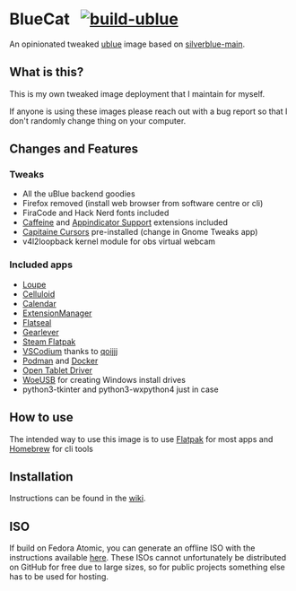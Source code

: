 # BlueCat &nbsp; [![build-ublue](https://github.com/PolyCatDev/bluecat/actions/workflows/build.yml/badge.svg)](https://github.com/PolyCatDev/bluecat/actions)

An opinionated tweaked [ublue](https://universal-blue.org/) image based on [silverblue-main](https://github.com/ublue-os/main/pkgs/container/silverblue-main).

## What is this?

This is my own tweaked image deployment that I maintain for myself.

If anyone is using these images please reach out with a bug report so that I don't randomly change thing on your computer.


## Changes and Features

### Tweaks

- All the uBlue backend goodies
- Firefox removed (install web browser from software centre or cli)
- FiraCode and Hack Nerd fonts included
- [Caffeine](https://extensions.gnome.org/extension/517/caffeine/) and [Appindicator Support](https://extensions.gnome.org/extension/615/appindicator-support/) extensions included
- [Capitaine Cursors](https://www.gnome-look.org/p/1148692) pre-installed (change in Gnome Tweaks app)
- v4l2loopback kernel module for obs virtual webcam

### Included apps
- [Loupe](https://flathub.org/apps/org.gnome.Loupe)
- [Celluloid](https://flathub.org/apps/io.github.celluloid_player.Celluloid)
- [Calendar](https://flathub.org/apps/org.gnome.Calendar)
- [ExtensionManager](https://flathub.org/apps/com.mattjakeman.ExtensionManager)
- [Flatseal](https://flathub.org/apps/com.github.tchx84.Flatseal)
- [Gearlever](https://flathub.org/apps/it.mijorus.gearlever)
- [Steam Flatpak](https://flathub.org/apps/com.valvesoftware.Steam)
- [VSCodium](https://vscodium.com/) thanks to [qoijjj](https://copr.fedorainfracloud.org/coprs/qoijjj/vscodium/)
- [Podman](https://podman.io/) and [Docker](https://www.docker.com/)
- [Open Tablet Driver](https://opentabletdriver.net/)
- [WoeUSB](https://github.com/WoeUSB/WoeUSB) for creating Windows install drives
- python3-tkinter and python3-wxpython4 just in case

## How to use

The intended way to use this image is to use [Flatpak](https://www.flatpak.org/) for most apps and [Homebrew](https://brew.sh/) for cli tools

## Installation

Instructions can be found in the [wiki](https://github.com/PolyCatDev/bluecat/wiki/BlueCat-Installation-Instructions).

## ISO

If build on Fedora Atomic, you can generate an offline ISO with the instructions available [here](https://blue-build.org/learn/universal-blue/#fresh-install-from-an-iso). These ISOs cannot unfortunately be distributed on GitHub for free due to large sizes, so for public projects something else has to be used for hosting.
